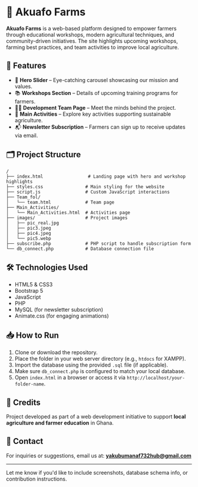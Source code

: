 

# 🌾 Akuafo Farms

**Akuafo Farms** is a web-based platform designed to empower farmers through educational workshops, modern agricultural techniques, and community-driven initiatives. The site highlights upcoming workshops, farming best practices, and team activities to improve local agriculture.

## 📌 Features

* 🎯 **Hero Slider** – Eye-catching carousel showcasing our mission and values.
* 📚 **Workshops Section** – Details of upcoming training programs for farmers.
* 👨‍🌾 **Development Team Page** – Meet the minds behind the project.
* 🌱 **Main Activities** – Explore key activities supporting sustainable agriculture.
* 📬 **Newsletter Subscription** – Farmers can sign up to receive updates via email.

## 🗂️ Project Structure

```
/
├── index.html                 # Landing page with hero and workshop highlights
├── styles.css                # Main styling for the website
├── script.js                 # Custom JavaScript interactions
├── Team_fol/
│   └── team.html             # Team page
├── Main_Activities/
│   └── Main_Activities.html  # Activities page
├── images/                   # Project images
│   ├── pic_real.jpg
│   ├── pic3.jpeg
│   ├── pic4.jpeg
│   └── pic5.webp
├── subscribe.php             # PHP script to handle subscription form
└── db_connect.php            # Database connection file
```

## 🛠️ Technologies Used

* HTML5 & CSS3
* Bootstrap 5
* JavaScript
* PHP
* MySQL (for newsletter subscription)
* Animate.css (for engaging animations)

## 📥 How to Run

1. Clone or download the repository.
2. Place the folder in your web server directory (e.g., `htdocs` for XAMPP).
3. Import the database using the provided `.sql` file (if applicable).
4. Make sure `db_connect.php` is configured to match your local database.
5. Open `index.html` in a browser or access it via `http://localhost/your-folder-name`.

## 🙌 Credits

Project developed as part of a web development initiative to support **local agriculture and farmer education** in Ghana.

## 📧 Contact

For inquiries or suggestions, email us at: **[yakubumanaf732hub@gmail.com](mailto:yakubumanaf732hub@gmail.com)**

---

Let me know if you'd like to include screenshots, database schema info, or contribution instructions.
